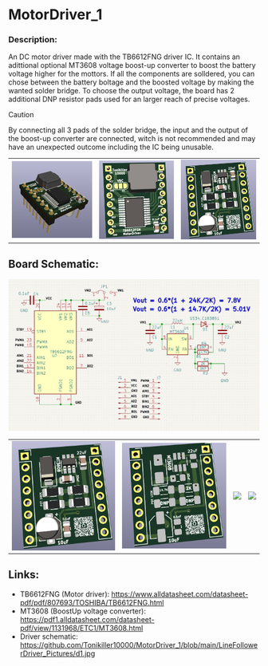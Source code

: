 # MotorDriver_1

### Description:
An DC motor driver made with the TB6612FNG driver IC. It contains an adittional optional MT3608 voltage boost-up converter to boost the battery voltage higher for the mottors.
If all the components are solldered, you can chose between the battery boltage and the boosted voltage by making the wanted solder bridge.
To choose the output voltage, the board has 2 additional DNP resistor pads used for an larger reach of precise voltages.

> [!CAUTION]
> By connecting all 3 pads of the solder bridge, the input and the output of the boost-up converter are connected, witch is not recommended and may have an unexpected outcome including the IC being unusable.

<table>
  <tr>
    <td><img src="https://github.com/Tonikiller10000/MotorDriver_1/blob/main/LineFollowerDriver_Pictures/u2.png" ></td>
    <td><img src="https://github.com/Tonikiller10000/MotorDriver_1/blob/main/LineFollowerDriver_Pictures/f1.png" ></td>
    <td><img src="https://github.com/Tonikiller10000/MotorDriver_1/blob/main/LineFollowerDriver_Pictures/b1.png" ></td>
  </tr>
</table>


## Board Schematic:
<img src="https://github.com/Tonikiller10000/MotorDriver_1/blob/main/LineFollowerDriver_Pictures/ss.png" >

<table>
  <tr>
    <td><img src="https://github.com/Tonikiller10000/MotorDriver_1/blob/main/LineFollowerDriver_Pictures/b1.png" ></td>
    <td><img src="https://github.com/Tonikiller10000/MotorDriver_1/blob/main/LineFollowerDriver_Pictures/b2.png" ></td>
    <td><img src="https://github.com/Tonikiller10000/MotorDriver_1/blob/main/LineFollowerDriver_Pictures/b3.png" ></td>
    <td><img src="https://github.com/Tonikiller10000/MotorDriver_1/blob/main/LineFollowerDriver_Pictures/b4.png" ></td>

  </tr>
</table>

## Links: 
- TB6612FNG (Motor driver): https://www.alldatasheet.com/datasheet-pdf/pdf/807693/TOSHIBA/TB6612FNG.html
- MT3608 (BoostUp voltage converter): https://pdf1.alldatasheet.com/datasheet-pdf/view/1131968/ETC1/MT3608.html
- Driver schematic: https://github.com/Tonikiller10000/MotorDriver_1/blob/main/LineFollowerDriver_Pictures/d1.jpg




